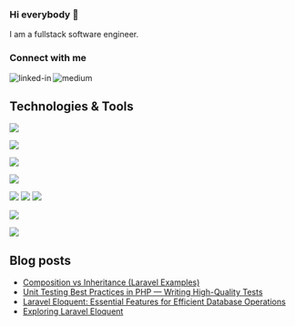 ### Hi everybody 👋
I am a fullstack software engineer.

### Connect with me
[<img align="left" alt="linked-in" src="https://img.shields.io/badge/linkedin-%230077B5.svg?&style=for-the-badge&logo=linkedin&logoColor=white" />](https://www.linkedin.com/in/lycsona)

[<img align="left" alt="medium" src="https://img.shields.io/badge/medium-%2312100E.svg?&style=for-the-badge&logo=medium&logoColor=white" />](https://medium.com/@lycsona)

<br>

## Technologies & Tools

<!-- PHP -->
![](https://img.shields.io/badge/Backend-PHP,Laravel,Symfony-informational?style=flat) 

<!-- JS -->
![](https://img.shields.io/badge/Frontend-JavaScript,React,Angular,Webpack-informational?style=flat)

<!-- DB -->
![](https://img.shields.io/badge/DB-MySQL,MariaDB,PostgreSQL,MongoDB-informational?style=flat)

<!-- Testing -->
![](https://img.shields.io/badge/Testing-PHPUnit,Blackfire,Cypress-informational?style=flat)

<!-- Tools -->
![](https://img.shields.io/badge/Tools-Kibana,ElasticSearch,Logstash,Grafana,NewRelic-informational?style=flat)
![](https://img.shields.io/badge/Tools-RabbitMQ,Redis,Airflow,Nextcloud,Keycloak-informational?style=flat)
![](https://img.shields.io/badge/Tools-Ansible,Docker,Vagrant-informational?style=flat)

<!-- Cloud -->
![](https://img.shields.io/badge/AWS-EC2,ElasticBeanstalk,Pipeline,Athena,CloudWatch,S3,RDS-informational?style=flat)

![](https://img.shields.io/badge/GCP-BigQuery,CloudTask,Logging-informational?style=flat)

<!-- 

<img align="left" alt="aws" src="https://img.shields.io/badge/Amazon%20AWS-%23232F3E?logo=amazon-aws&logoColor=white&style=for-the-badge" />

<img align="left" alt="postgres" src="https://img.shields.io/badge/postgres-%23316192.svg?&style=for-the-badge&logo=postgresql&logoColor=white" />

<img align="left" alt="MongoDB" src="https://img.shields.io/badge/MongoDB-%2343853D.svg?&style=for-the-badge&logo=MongoDB&logoColor=green" /> 

-->


## Blog posts
<!-- BLOG-POST-LIST:START -->
- [Composition vs Inheritance (Laravel Examples)](https://medium.com/@lycsona/composition-vs-inheritance-laravel-examples-3bbe790cef8f)
- [Unit Testing Best Practices in PHP — Writing High-Quality Tests](https://medium.com/@lycsona/unit-testing-best-practices-in-php-writing-high-quality-tests-860ed08a0d2?source=user_profile---------1----------------------------)
- [Laravel Eloquent: Essential Features for Efficient Database Operations](https://medium.com/@lycsona/mastering-laravel-eloquent-essential-features-for-efficient-database-operations-ae2b496d6242)
- [Exploring Laravel Eloquent](https://medium.com/@lycsona/exploring-eloquent-model-pros-and-cons-in-laravel-7f87aa9b5ce8)
<!-- BLOG-POST-LIST:END -->

<!--
**Lycsona/Lycsona** is a ✨ _special_ ✨ repository because its `README.md` (this file) appears on your GitHub profile.
